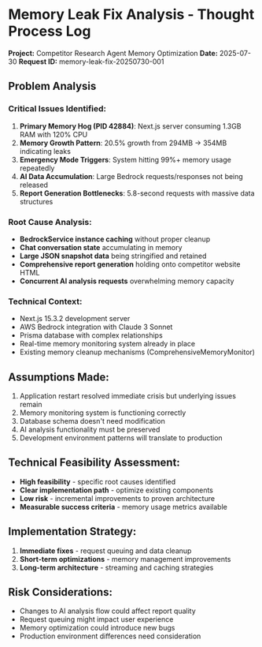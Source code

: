 # Memory Leak Fix Analysis - Thought Process Log

**Project:** Competitor Research Agent Memory Optimization
**Date:** 2025-07-30
**Request ID:** memory-leak-fix-20250730-001

## Problem Analysis

### Critical Issues Identified:
1. **Primary Memory Hog (PID 42884)**: Next.js server consuming 1.3GB RAM with 120% CPU
2. **Memory Growth Pattern**: 20.5% growth from 294MB → 354MB indicating leaks
3. **Emergency Mode Triggers**: System hitting 99%+ memory usage repeatedly
4. **AI Data Accumulation**: Large Bedrock requests/responses not being released
5. **Report Generation Bottlenecks**: 5.8-second requests with massive data structures

### Root Cause Analysis:
- **BedrockService instance caching** without proper cleanup
- **Chat conversation state** accumulating in memory
- **Large JSON snapshot data** being stringified and retained
- **Comprehensive report generation** holding onto competitor website HTML
- **Concurrent AI analysis requests** overwhelming memory capacity

### Technical Context:
- Next.js 15.3.2 development server
- AWS Bedrock integration with Claude 3 Sonnet
- Prisma database with complex relationships
- Real-time memory monitoring system already in place
- Existing memory cleanup mechanisms (ComprehensiveMemoryMonitor)

## Assumptions Made:
1. Application restart resolved immediate crisis but underlying issues remain
2. Memory monitoring system is functioning correctly
3. Database schema doesn't need modification
4. AI analysis functionality must be preserved
5. Development environment patterns will translate to production

## Technical Feasibility Assessment:
- **High feasibility** - specific root causes identified
- **Clear implementation path** - optimize existing components
- **Low risk** - incremental improvements to proven architecture
- **Measurable success criteria** - memory usage metrics available

## Implementation Strategy:
1. **Immediate fixes** - request queuing and data cleanup
2. **Short-term optimizations** - memory management improvements  
3. **Long-term architecture** - streaming and caching strategies

## Risk Considerations:
- Changes to AI analysis flow could affect report quality
- Request queuing might impact user experience
- Memory optimization could introduce new bugs
- Production environment differences need consideration 